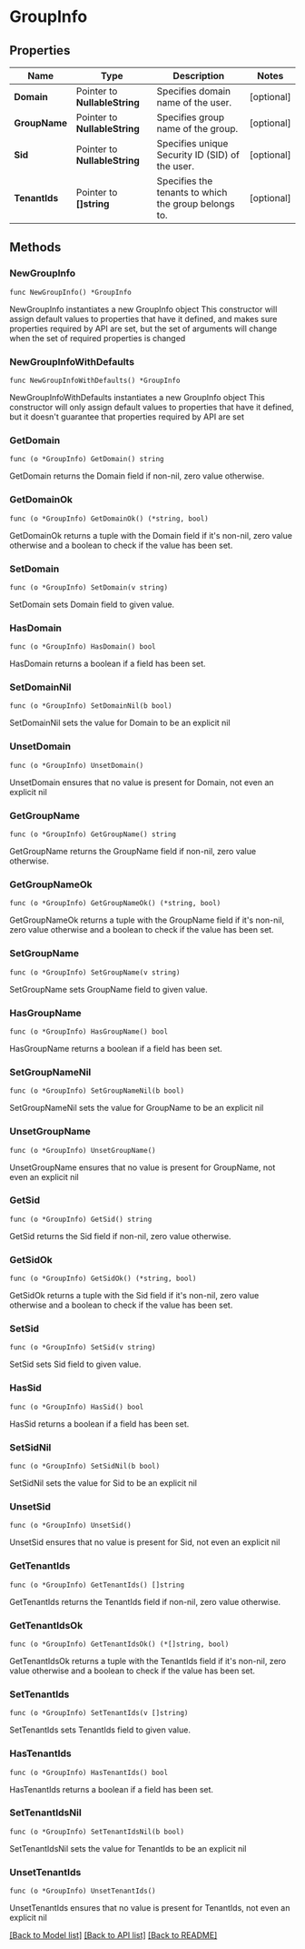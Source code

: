 # GroupInfo

## Properties

Name | Type | Description | Notes
------------ | ------------- | ------------- | -------------
**Domain** | Pointer to **NullableString** | Specifies domain name of the user. | [optional] 
**GroupName** | Pointer to **NullableString** | Specifies group name of the group. | [optional] 
**Sid** | Pointer to **NullableString** | Specifies unique Security ID (SID) of the user. | [optional] 
**TenantIds** | Pointer to **[]string** | Specifies the tenants to which the group belongs to. | [optional] 

## Methods

### NewGroupInfo

`func NewGroupInfo() *GroupInfo`

NewGroupInfo instantiates a new GroupInfo object
This constructor will assign default values to properties that have it defined,
and makes sure properties required by API are set, but the set of arguments
will change when the set of required properties is changed

### NewGroupInfoWithDefaults

`func NewGroupInfoWithDefaults() *GroupInfo`

NewGroupInfoWithDefaults instantiates a new GroupInfo object
This constructor will only assign default values to properties that have it defined,
but it doesn't guarantee that properties required by API are set

### GetDomain

`func (o *GroupInfo) GetDomain() string`

GetDomain returns the Domain field if non-nil, zero value otherwise.

### GetDomainOk

`func (o *GroupInfo) GetDomainOk() (*string, bool)`

GetDomainOk returns a tuple with the Domain field if it's non-nil, zero value otherwise
and a boolean to check if the value has been set.

### SetDomain

`func (o *GroupInfo) SetDomain(v string)`

SetDomain sets Domain field to given value.

### HasDomain

`func (o *GroupInfo) HasDomain() bool`

HasDomain returns a boolean if a field has been set.

### SetDomainNil

`func (o *GroupInfo) SetDomainNil(b bool)`

 SetDomainNil sets the value for Domain to be an explicit nil

### UnsetDomain
`func (o *GroupInfo) UnsetDomain()`

UnsetDomain ensures that no value is present for Domain, not even an explicit nil
### GetGroupName

`func (o *GroupInfo) GetGroupName() string`

GetGroupName returns the GroupName field if non-nil, zero value otherwise.

### GetGroupNameOk

`func (o *GroupInfo) GetGroupNameOk() (*string, bool)`

GetGroupNameOk returns a tuple with the GroupName field if it's non-nil, zero value otherwise
and a boolean to check if the value has been set.

### SetGroupName

`func (o *GroupInfo) SetGroupName(v string)`

SetGroupName sets GroupName field to given value.

### HasGroupName

`func (o *GroupInfo) HasGroupName() bool`

HasGroupName returns a boolean if a field has been set.

### SetGroupNameNil

`func (o *GroupInfo) SetGroupNameNil(b bool)`

 SetGroupNameNil sets the value for GroupName to be an explicit nil

### UnsetGroupName
`func (o *GroupInfo) UnsetGroupName()`

UnsetGroupName ensures that no value is present for GroupName, not even an explicit nil
### GetSid

`func (o *GroupInfo) GetSid() string`

GetSid returns the Sid field if non-nil, zero value otherwise.

### GetSidOk

`func (o *GroupInfo) GetSidOk() (*string, bool)`

GetSidOk returns a tuple with the Sid field if it's non-nil, zero value otherwise
and a boolean to check if the value has been set.

### SetSid

`func (o *GroupInfo) SetSid(v string)`

SetSid sets Sid field to given value.

### HasSid

`func (o *GroupInfo) HasSid() bool`

HasSid returns a boolean if a field has been set.

### SetSidNil

`func (o *GroupInfo) SetSidNil(b bool)`

 SetSidNil sets the value for Sid to be an explicit nil

### UnsetSid
`func (o *GroupInfo) UnsetSid()`

UnsetSid ensures that no value is present for Sid, not even an explicit nil
### GetTenantIds

`func (o *GroupInfo) GetTenantIds() []string`

GetTenantIds returns the TenantIds field if non-nil, zero value otherwise.

### GetTenantIdsOk

`func (o *GroupInfo) GetTenantIdsOk() (*[]string, bool)`

GetTenantIdsOk returns a tuple with the TenantIds field if it's non-nil, zero value otherwise
and a boolean to check if the value has been set.

### SetTenantIds

`func (o *GroupInfo) SetTenantIds(v []string)`

SetTenantIds sets TenantIds field to given value.

### HasTenantIds

`func (o *GroupInfo) HasTenantIds() bool`

HasTenantIds returns a boolean if a field has been set.

### SetTenantIdsNil

`func (o *GroupInfo) SetTenantIdsNil(b bool)`

 SetTenantIdsNil sets the value for TenantIds to be an explicit nil

### UnsetTenantIds
`func (o *GroupInfo) UnsetTenantIds()`

UnsetTenantIds ensures that no value is present for TenantIds, not even an explicit nil

[[Back to Model list]](../README.md#documentation-for-models) [[Back to API list]](../README.md#documentation-for-api-endpoints) [[Back to README]](../README.md)


